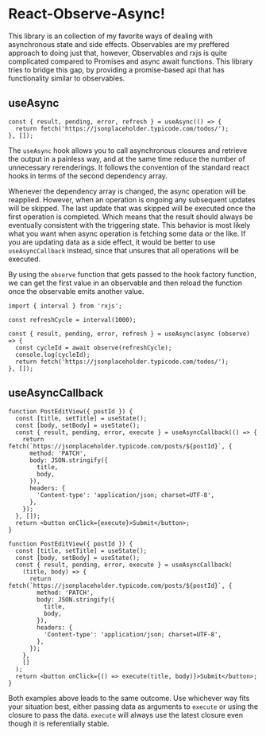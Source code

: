 # React-Observe-Async!

This library is an collection of my favorite ways of dealing with asynchronous state and side effects. Observables are my preffered approach to doing just that, however, Observables and rxjs is quite complicated compared to Promises and async await functions. This library tries to bridge this gap, by providing a promise-based api that has functionality similar to observables.

## useAsync

```tsx
const { result, pending, error, refresh } = useAsync(() => {
  return fetch('https://jsonplaceholder.typicode.com/todos/');
}, []);
```

The `useAsync` hook allows you to call asynchronous closures and retrieve the output in a painless way, and at the same time reduce the number of unnecessary rerenderings. It follows the convention of the standard react hooks in terms of the second dependency array.

Whenever the dependency array is changed, the async operation will be reapplied. However, when an operation is ongoing any subsequent updates will be skipped. The last update that was skipped will be executed once the first operation is completed. Which means that the result should always be eventually consistent with the triggering state. This behavior is most likely what you want when async operation is fetching some data or the like. If you are updating data as a side effect, it would be better to use `useAsyncCallback` instead, since that unsures that all operations will be executed.

By using the `observe` function that gets passed to the hook factory function, we can get the first value in an observable and then reload the function once the observable emits another value.

```tsx
import { interval } from 'rxjs';

const refreshCycle = interval(1000);

const { result, pending, error, refresh } = useAsync(async (observe) => {
  const cycleId = await observe(refreshCycle);
  console.log(cycleId);
  return fetch('https://jsonplaceholder.typicode.com/todos/');
}, []);
```

## useAsyncCallback

```tsx
function PostEditView({ postId }) {
  const [title, setTitle] = useState();
  const [body, setBody] = useState();
  const { result, pending, error, execute } = useAsyncCallback(() => {
    return fetch(`https://jsonplaceholder.typicode.com/posts/${postId}`, {
      method: 'PATCH',
      body: JSON.stringify({
        title,
        body,
      }),
      headers: {
        'Content-type': 'application/json; charset=UTF-8',
      },
    });
  }, []);
  return <button onClick={execute}>Submit</button>;
}
```

```tsx
function PostEditView({ postId }) {
  const [title, setTitle] = useState();
  const [body, setBody] = useState();
  const { result, pending, error, execute } = useAsyncCallback(
    (title, body) => {
      return fetch(`https://jsonplaceholder.typicode.com/posts/${postId}`, {
        method: 'PATCH',
        body: JSON.stringify({
          title,
          body,
        }),
        headers: {
          'Content-type': 'application/json; charset=UTF-8',
        },
      });
    },
    []
  );
  return <button onClick={() => execute(title, body)}>Submit</button>;
}
```

Both examples above leads to the same outcome. Use whichever way fits your situation best, either passing data as arguments to `execute` or using the closure to pass the data. `execute` will always use the latest closure even though it is referentially stable.
